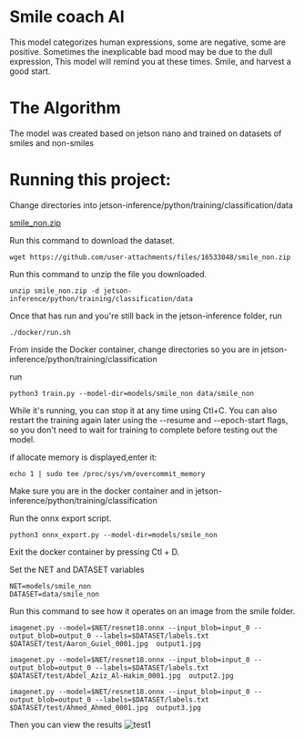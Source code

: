 <h1>Smile coach AI</h1>
This model categorizes human expressions, some are negative, some are positive. Sometimes the inexplicable bad mood may be due to the dull expression,  This model will remind you at these times. Smile, and harvest a good start.
<h1>The Algorithm</h1>
The model was created based on jetson nano and trained on datasets of smiles and non-smiles
<h1>Running this project:</h1>
Change directories into jetson-inference/python/training/classification/data



[smile_non.zip](https://github.com/user-attachments/files/16533048/smile_non.zip)

 Run this command to download the dataset. 
 ```
wget https://github.com/user-attachments/files/16533048/smile_non.zip
```

Run this command to unzip the file you downloaded. 

```
unzip smile_non.zip -d jetson-inference/python/training/classification/data
```

Once that has run and you're still back in the jetson-inference folder, run
```
./docker/run.sh
```

From inside the Docker container, change directories so you are in jetson-inference/python/training/classification

run
```
python3 train.py --model-dir=models/smile_non data/smile_non
```

While it's running, you can stop it at any time using Ctl+C. You can also restart the training again later using the --resume and --epoch-start flags, so you don't need to wait for training to complete before testing out the model.

if allocate memory is displayed,enter it: 
```
echo 1 | sudo tee /proc/sys/vm/overcommit_memory
```

Make sure you are in the docker container and in jetson-inference/python/training/classification
 
Run the onnx export script.
```
python3 onnx_export.py --model-dir=models/smile_non
```


Exit the docker container by pressing
Ctl + D.

Set the NET and DATASET variables
```
NET=models/smile_non
DATASET=data/smile_non
```


Run this command to see how it operates on an image from the smile folder.
```
imagenet.py --model=$NET/resnet18.onnx --input_blob=input_0 --output_blob=output_0 --labels=$DATASET/labels.txt $DATASET/test/Aaron_Guiel_0001.jpg  output1.jpg

imagenet.py --model=$NET/resnet18.onnx --input_blob=input_0 --output_blob=output_0 --labels=$DATASET/labels.txt $DATASET/test/Abdel_Aziz_Al-Hakim_0001.jpg  output2.jpg

imagenet.py --model=$NET/resnet18.onnx --input_blob=input_0 --output_blob=output_0 --labels=$DATASET/labels.txt $DATASET/test/Ahmed_Ahmed_0001.jpg  output3.jpg

```

Then you can view the results
![test1](https://github.com/user-attachments/assets/2ae72cc5-f3e4-4d41-9b3b-711cd6bc6208)

